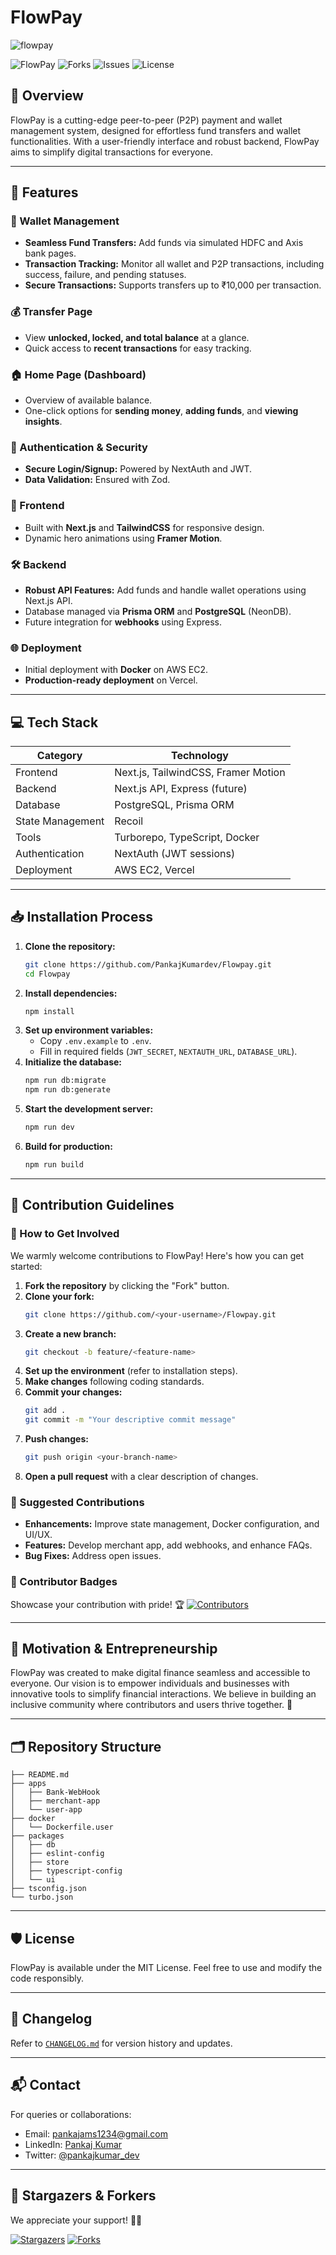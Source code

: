 # FlowPay


![flowpay](https://github.com/user-attachments/assets/afa4d917-9912-4c6b-b995-785d8260abef)

![FlowPay](https://img.shields.io/github/stars/PankajKumardev/Flowpay?style=social) ![Forks](https://img.shields.io/github/forks/PankajKumardev/Flowpay?style=social) ![Issues](https://img.shields.io/github/issues/PankajKumardev/Flowpay) ![License](https://img.shields.io/github/license/PankajKumardev/Flowpay)

## 🌟 Overview
FlowPay is a cutting-edge peer-to-peer (P2P) payment and wallet management system, designed for effortless fund transfers and wallet functionalities. With a user-friendly interface and robust backend, FlowPay aims to simplify digital transactions for everyone.

---

## 🚀 Features
### 🏦 Wallet Management
- **Seamless Fund Transfers:** Add funds via simulated HDFC and Axis bank pages.
- **Transaction Tracking:** Monitor all wallet and P2P transactions, including success, failure, and pending statuses.
- **Secure Transactions:** Supports transfers up to ₹10,000 per transaction.

### 💰 Transfer Page
- View **unlocked, locked, and total balance** at a glance.
- Quick access to **recent transactions** for easy tracking.

### 🏠 Home Page (Dashboard)
- Overview of available balance.
- One-click options for **sending money**, **adding funds**, and **viewing insights**.

### 🔐 Authentication & Security
- **Secure Login/Signup:** Powered by NextAuth and JWT.
- **Data Validation:** Ensured with Zod.

### 🎨 Frontend
- Built with **Next.js** and **TailwindCSS** for responsive design.
- Dynamic hero animations using **Framer Motion**.

### 🛠 Backend
- **Robust API Features:** Add funds and handle wallet operations using Next.js API.
- Database managed via **Prisma ORM** and **PostgreSQL** (NeonDB).
- Future integration for **webhooks** using Express.

### 🌐 Deployment
- Initial deployment with **Docker** on AWS EC2.
- **Production-ready deployment** on Vercel.

---

## 💻 Tech Stack
| **Category**        | **Technology**               |
|---------------------|------------------------------|
| Frontend            | Next.js, TailwindCSS, Framer Motion |
| Backend             | Next.js API, Express (future) |
| Database            | PostgreSQL, Prisma ORM        |
| State Management    | Recoil                       |
| Tools               | Turborepo, TypeScript, Docker |
| Authentication      | NextAuth (JWT sessions)      |
| Deployment          | AWS EC2, Vercel             |

---

## 📥 Installation Process
1. **Clone the repository:**
   ```bash
   git clone https://github.com/PankajKumardev/Flowpay.git
   cd Flowpay
   ```
2. **Install dependencies:**
   ```bash
   npm install
   ```
3. **Set up environment variables:**
   - Copy `.env.example` to `.env`.
   - Fill in required fields (`JWT_SECRET`, `NEXTAUTH_URL`, `DATABASE_URL`).
4. **Initialize the database:**
   ```bash
   npm run db:migrate
   npm run db:generate
   ```
5. **Start the development server:**
   ```bash
   npm run dev
   ```
6. **Build for production:**
   ```bash
   npm run build
   ```

---

## 🤝 Contribution Guidelines
### 🌱 How to Get Involved
We warmly welcome contributions to FlowPay! Here's how you can get started:

1. **Fork the repository** by clicking the "Fork" button.
2. **Clone your fork:**
   ```bash
   git clone https://github.com/<your-username>/Flowpay.git
   ```
3. **Create a new branch:**
   ```bash
   git checkout -b feature/<feature-name>
   ```
4. **Set up the environment** (refer to installation steps).
5. **Make changes** following coding standards.
6. **Commit your changes:**
   ```bash
   git add .
   git commit -m "Your descriptive commit message"
   ```
7. **Push changes:**
   ```bash
   git push origin <your-branch-name>
   ```
8. **Open a pull request** with a clear description of changes.

### 📌 Suggested Contributions
- **Enhancements:** Improve state management, Docker configuration, and UI/UX.
- **Features:** Develop merchant app, add webhooks, and enhance FAQs.
- **Bug Fixes:** Address open issues.

### 🏅 Contributor Badges
Showcase your contribution with pride! 🏆
[![Contributors](https://img.shields.io/github/contributors/PankajKumardev/Flowpay)](https://github.com/PankajKumardev/Flowpay/graphs/contributors)

---

## 🌟 Motivation & Entrepreneurship
FlowPay was created to make digital finance seamless and accessible to everyone. Our vision is to empower individuals and businesses with innovative tools to simplify financial interactions. We believe in building an inclusive community where contributors and users thrive together. 🚀

---

## 🗂 Repository Structure
```
├── README.md
├── apps
│   ├── Bank-WebHook
│   ├── merchant-app
│   └── user-app
├── docker
│   └── Dockerfile.user
├── packages
│   ├── db
│   ├── eslint-config
│   ├── store
│   ├── typescript-config
│   └── ui
├── tsconfig.json
└── turbo.json
```

---

## 🛡 License
FlowPay is available under the MIT License. Feel free to use and modify the code responsibly.

---

## 📖 Changelog
Refer to [`CHANGELOG.md`](https://github.com/PankajKumardev/Flowpay/blob/main/CHANGELOG.md) for version history and updates.

---

## 📬 Contact
For queries or collaborations:
- Email: [pankajams1234@gmail.com](mailto:pankajams1234@gmail.com)
- LinkedIn: [Pankaj Kumar](https://www.linkedin.com/in/pankajkumardev0/)
- Twitter: [@pankajkumar_dev](https://x.com/pankajkumar_dev)

---

## 🌟 Stargazers & Forkers
We appreciate your support! 🌟🍴

[![Stargazers](https://img.shields.io/github/stars/PankajKumardev/Flowpay)](https://github.com/PankajKumardev/Flowpay/stargazers) [![Forks](https://img.shields.io/github/forks/PankajKumardev/Flowpay)](https://github.com/PankajKumardev/Flowpay/network/members)


